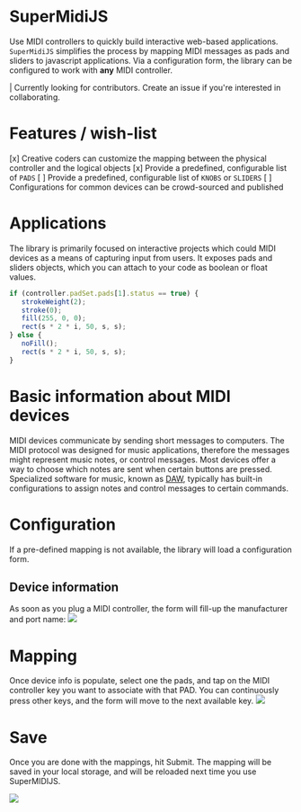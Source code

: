 # SuperMidiJS

Use MIDI controllers to quickly build interactive web-based applications. `SuperMidiJS` simplifies 
the process by mapping MIDI messages as pads and sliders to javascript applications. Via a 
configuration form, the library can be configured to work with **any** MIDI controller.

   | Currently looking for contributors. Create an issue if you're interested in collaborating.

# Features / wish-list 

[x] Creative coders can customize the mapping between the physical controller and the logical objects 
[x] Provide a predefined, configurable list of `PADS`
[ ] Provide a predefined, configurable list of `KNOBS` or `SLIDERS`
[ ] Configurations for common devices can be crowd-sourced and published

# Applications

The library is primarily focused on interactive projects which could MIDI devices as a means of 
capturing input from users. It exposes pads and sliders objects, which you can attach to your 
code as boolean or float values.

``` Javascript
if (controller.padSet.pads[1].status == true) {
   strokeWeight(2);
   stroke(0);
   fill(255, 0, 0);
   rect(s * 2 * i, 50, s, s);
} else {
   noFill();
   rect(s * 2 * i, 50, s, s);
}
```

# Basic information about MIDI devices 
MIDI devices communicate by sending short messages to computers. The MIDI protocol was designed for music applications, therefore the messages might represent music notes, or control messages. Most devices offer a way to choose which notes are sent when certain buttons are pressed. Specialized software for music, known as [DAW](https://en.wikipedia.org/wiki/Digital_audio_workstation), typically has built-in configurations to assign notes and control messages to certain commands.


# Configuration
If a pre-defined mapping is not available, the library will load a configuration form. 

## Device information
As soon as you plug a MIDI controller, the form will fill-up the manufacturer and port name:
![](docs/2018-11-10-12-42-19.png)

# Mapping
Once device info is populate, select one the pads, and tap on the MIDI controller key 
you want to associate with that PAD. You can continuously press other keys, and the form will move to the next available key.
![](docs/2018-11-10-12-44-04.png)

# Save
Once you are done with the mappings, hit Submit. The mapping will be saved in your local storage,
and will be reloaded next time you use SuperMIDIJS.

![](docs/2018-11-10-12-47-25.png)
